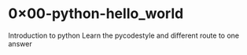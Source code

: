 # 0×00-python-hello_world
Introduction to python
Learn the pycodestyle and different route to one answer
